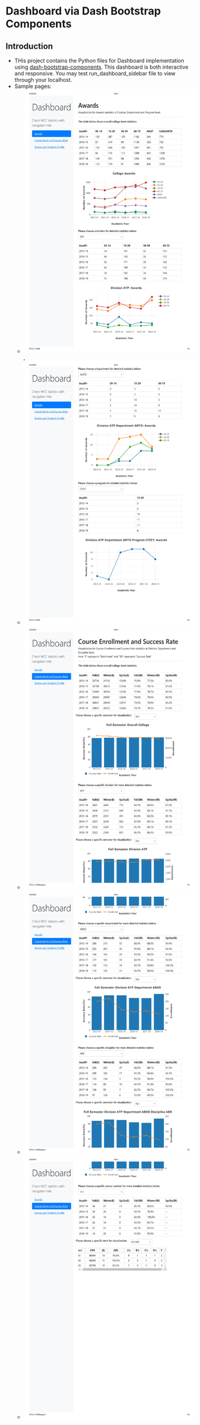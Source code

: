 # Dashboard via Dash Bootstrap Components
## Introduction
* THis project contains the Python files for Dashboard implementation using [dash-bootstrap-components](https://dash-bootstrap-components.opensource.faculty.ai/). This dashboard is both interactive and responsive. You may test run_dashboard_sidebar file to view through your localhost.
* Sample pages:
  - <img src="https://github.com/MengyaoHuang/Community-College-Research/blob/master/Dashboard/Dashboard%20DBC/Img/Awards_1.jpg" width="500" height="700">, 
  - <img src="https://github.com/MengyaoHuang/Community-College-Research/blob/master/Dashboard/Dashboard%20DBC/Img/Awards_2.jpg" width="500" height="700">
  - <img src="https://github.com/MengyaoHuang/Community-College-Research/blob/master/Dashboard/Dashboard%20DBC/Img/Courses_1.jpg" width="500" height="700">
  - <img src="https://github.com/MengyaoHuang/Community-College-Research/blob/master/Dashboard/Dashboard%20DBC/Img/Courses_2.jpg" width="500" height="700">
  - <img src="https://github.com/MengyaoHuang/Community-College-Research/blob/master/Dashboard/Dashboard%20DBC/Img/Courses_3.jpg" width="500" height="700">
